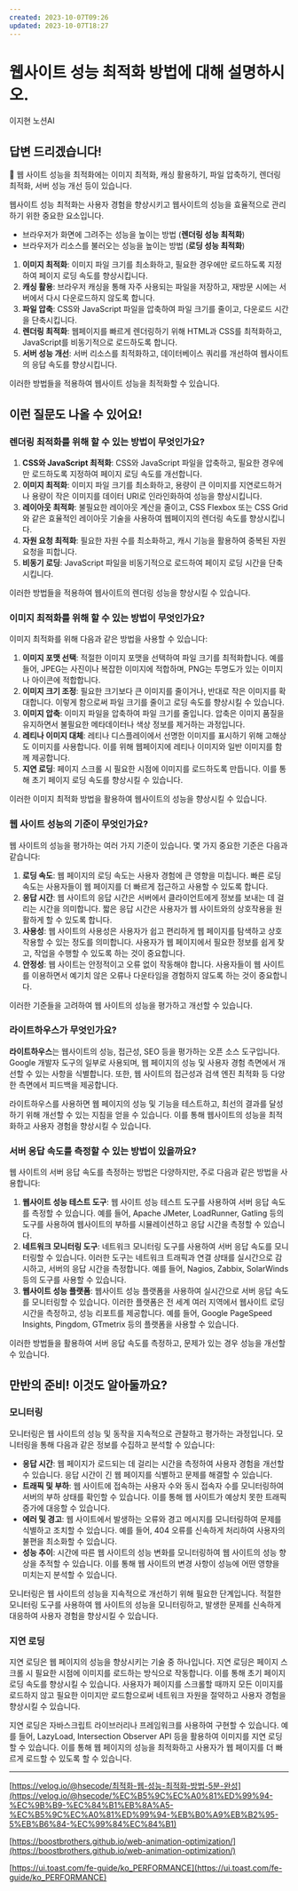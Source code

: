 ```yaml
---
created: 2023-10-07T09:26
updated: 2023-10-07T18:27
---
```

# 웹사이트 성능 최적화 방법에 대해 설명하시오.

이지현 노션AI

## **답변 드리겠습니다!**

<aside>
📌 웹 사이트 성능을 최적화에는 이미지 최적화, 캐싱 활용하기, 파일 압축하기, 렌더링 최적화, 서버 성능 개선 등이 있습니다.

</aside>

웹사이트 성능 최적화는 사용자 경험을 향상시키고 웹사이트의 성능을 효율적으로 관리하기 위한 중요한 요소입니다. 

- 브라우저가 화면에 그려주는 성능을 높이는 방법 (**렌더링 성능 최적화**)
- 브라우저가 리소스를 불러오는 성능을 높이는 방법 (**로딩 성능 최적화**)
1. **이미지 최적화**: 이미지 파일 크기를 최소화하고, 필요한 경우에만 로드하도록 지정하여 페이지 로딩 속도를 향상시킵니다.
2. **캐싱 활용**: 브라우저 캐싱을 통해 자주 사용되는 파일을 저장하고, 재방문 시에는 서버에서 다시 다운로드하지 않도록 합니다.
3. **파일 압축**: CSS와 JavaScript 파일을 압축하여 파일 크기를 줄이고, 다운로드 시간을 단축시킵니다.
4. **렌더링 최적화**: 웹페이지를 빠르게 렌더링하기 위해 HTML과 CSS를 최적화하고, JavaScript를 비동기적으로 로드하도록 합니다.
5. **서버 성능 개선**: 서버 리소스를 최적화하고, 데이터베이스 쿼리를 개선하여 웹사이트의 응답 속도를 향상시킵니다.

이러한 방법들을 적용하여 웹사이트 성능을 최적화할 수 있습니다.

## **이런 질문도 나올 수 있어요!**

### 렌더링 최적화를 위해 할 수 있는 방법이 무엇인가요?

1. **CSS와 JavaScript 최적화**: CSS와 JavaScript 파일을 압축하고, 필요한 경우에만 로드하도록 지정하여 페이지 로딩 속도를 개선합니다.
2. **이미지 최적화**: 이미지 파일 크기를 최소화하고, 용량이 큰 이미지를 지연로드하거나 용량이 작은 이미지를 데이터 URI로 인라인화하여 성능을 향상시킵니다.
3. **레이아웃 최적화**: 불필요한 레이아웃 계산을 줄이고, CSS Flexbox 또는 CSS Grid와 같은 효율적인 레이아웃 기술을 사용하여 웹페이지의 렌더링 속도를 향상시킵니다.
4. **자원 요청 최적화**: 필요한 자원 수를 최소화하고, 캐시 기능을 활용하여 중복된 자원 요청을 피합니다.
5. **비동기 로딩**: JavaScript 파일을 비동기적으로 로드하여 페이지 로딩 시간을 단축시킵니다.

이러한 방법들을 적용하여 웹사이트의 렌더링 성능을 향상시킬 수 있습니다.

### 이미지 최적화를 위해 할 수 있는 방법이 무엇인가요?

이미지 최적화를 위해 다음과 같은 방법을 사용할 수 있습니다:

1. **이미지 포맷 선택**: 적절한 이미지 포맷을 선택하여 파일 크기를 최적화합니다. 예를 들어, JPEG는 사진이나 복잡한 이미지에 적합하며, PNG는 투명도가 있는 이미지나 아이콘에 적합합니다.
2. **이미지 크기 조정**: 필요한 크기보다 큰 이미지를 줄이거나, 반대로 작은 이미지를 확대합니다. 이렇게 함으로써 파일 크기를 줄이고 로딩 속도를 향상시킬 수 있습니다.
3. **이미지 압축**: 이미지 파일을 압축하여 파일 크기를 줄입니다. 압축은 이미지 품질을 유지하면서 불필요한 메타데이터나 색상 정보를 제거하는 과정입니다.
4. **레티나 이미지 대체**: 레티나 디스플레이에서 선명한 이미지를 표시하기 위해 고해상도 이미지를 사용합니다. 이를 위해 웹페이지에 레티나 이미지와 일반 이미지를 함께 제공합니다.
5. **지연 로딩**: 페이지 스크롤 시 필요한 시점에 이미지를 로드하도록 만듭니다. 이를 통해 초기 페이지 로딩 속도를 향상시킬 수 있습니다.

이러한 이미지 최적화 방법을 활용하여 웹사이트의 성능을 향상시킬 수 있습니다.

### 웹 사이트 성능의 기준이 무엇인가요?

웹 사이트의 성능을 평가하는 여러 가지 기준이 있습니다. 몇 가지 중요한 기준은 다음과 같습니다:

1. **로딩 속도**: 웹 페이지의 로딩 속도는 사용자 경험에 큰 영향을 미칩니다. 빠른 로딩 속도는 사용자들이 웹 페이지를 더 빠르게 접근하고 사용할 수 있도록 합니다.
2. **응답 시간**: 웹 사이트의 응답 시간은 서버에서 클라이언트에게 정보를 보내는 데 걸리는 시간을 의미합니다. 짧은 응답 시간은 사용자가 웹 사이트와의 상호작용을 원활하게 할 수 있도록 합니다.
3. **사용성**: 웹 사이트의 사용성은 사용자가 쉽고 편리하게 웹 페이지를 탐색하고 상호작용할 수 있는 정도를 의미합니다. 사용자가 웹 페이지에서 필요한 정보를 쉽게 찾고, 작업을 수행할 수 있도록 하는 것이 중요합니다.
4. **안정성**: 웹 사이트는 안정적이고 오류 없이 작동해야 합니다. 사용자들이 웹 사이트를 이용하면서 예기치 않은 오류나 다운타임을 경험하지 않도록 하는 것이 중요합니다.

이러한 기준들을 고려하여 웹 사이트의 성능을 평가하고 개선할 수 있습니다.

### 라이트하우스가 무엇인가요?

**라이트하우스**는 웹사이트의 성능, 접근성, SEO 등을 평가하는 오픈 소스 도구입니다. Google 개발자 도구의 일부로 사용되며, 웹 페이지의 성능 및 사용자 경험 측면에서 개선할 수 있는 사항을 식별합니다. 또한, 웹 사이트의 접근성과 검색 엔진 최적화 등 다양한 측면에서 피드백을 제공합니다.

라이트하우스를 사용하면 웹 페이지의 성능 및 기능을 테스트하고, 최선의 결과를 달성하기 위해 개선할 수 있는 지침을 얻을 수 있습니다. 이를 통해 웹사이트의 성능을 최적화하고 사용자 경험을 향상시킬 수 있습니다.

### 서버 응답 속도를 측정할 수 있는 방법이 있을까요?

웹 사이트의 서버 응답 속도를 측정하는 방법은 다양하지만, 주로 다음과 같은 방법을 사용합니다:

1. **웹사이트 성능 테스트 도구**: 웹 사이트 성능 테스트 도구를 사용하여 서버 응답 속도를 측정할 수 있습니다. 예를 들어, Apache JMeter, LoadRunner, Gatling 등의 도구를 사용하여 웹사이트의 부하를 시뮬레이션하고 응답 시간을 측정할 수 있습니다.
2. **네트워크 모니터링 도구**: 네트워크 모니터링 도구를 사용하여 서버 응답 속도를 모니터링할 수 있습니다. 이러한 도구는 네트워크 트래픽과 연결 상태를 실시간으로 감시하고, 서버의 응답 시간을 측정합니다. 예를 들어, Nagios, Zabbix, SolarWinds 등의 도구를 사용할 수 있습니다.
3. **웹사이트 성능 플랫폼**: 웹사이트 성능 플랫폼을 사용하여 실시간으로 서버 응답 속도를 모니터링할 수 있습니다. 이러한 플랫폼은 전 세계 여러 지역에서 웹사이트 로딩 시간을 측정하고, 성능 리포트를 제공합니다. 예를 들어, Google PageSpeed Insights, Pingdom, GTmetrix 등의 플랫폼을 사용할 수 있습니다.

이러한 방법들을 활용하여 서버 응답 속도를 측정하고, 문제가 있는 경우 성능을 개선할 수 있습니다.

## **만반의 준비! 이것도 알아둘까요?**

### 모니터링

모니터링은 웹 사이트의 성능 및 동작을 지속적으로 관찰하고 평가하는 과정입니다. 모니터링을 통해 다음과 같은 정보를 수집하고 분석할 수 있습니다:

- **응답 시간**: 웹 페이지가 로드되는 데 걸리는 시간을 측정하여 사용자 경험을 개선할 수 있습니다. 응답 시간이 긴 웹 페이지를 식별하고 문제를 해결할 수 있습니다.
- **트래픽 및 부하**: 웹 사이트에 접속하는 사용자 수와 동시 접속자 수를 모니터링하여 서버의 부하 상태를 확인할 수 있습니다. 이를 통해 웹 사이트가 예상치 못한 트래픽 증가에 대응할 수 있습니다.
- **에러 및 경고**: 웹 사이트에서 발생하는 오류와 경고 메시지를 모니터링하여 문제를 식별하고 조치할 수 있습니다. 예를 들어, 404 오류를 신속하게 처리하여 사용자의 불편을 최소화할 수 있습니다.
- **성능 추이**: 시간에 따른 웹 사이트의 성능 변화를 모니터링하여 웹 사이트의 성능 향상을 추적할 수 있습니다. 이를 통해 웹 사이트의 변경 사항이 성능에 어떤 영향을 미치는지 분석할 수 있습니다.

모니터링은 웹 사이트의 성능을 지속적으로 개선하기 위해 필요한 단계입니다. 적절한 모니터링 도구를 사용하여 웹 사이트의 성능을 모니터링하고, 발생한 문제를 신속하게 대응하여 사용자 경험을 향상시킬 수 있습니다.

### 지연 로딩

지연 로딩은 웹 페이지의 성능을 향상시키는 기술 중 하나입니다. 지연 로딩은 페이지 스크롤 시 필요한 시점에 이미지를 로드하는 방식으로 작동합니다. 이를 통해 초기 페이지 로딩 속도를 향상시킬 수 있습니다. 사용자가 페이지를 스크롤할 때까지 모든 이미지를 로드하지 않고 필요한 이미지만 로드함으로써 네트워크 자원을 절약하고 사용자 경험을 향상시킬 수 있습니다.

지연 로딩은 자바스크립트 라이브러리나 프레임워크를 사용하여 구현할 수 있습니다. 예를 들어, LazyLoad, Intersection Observer API 등을 활용하여 이미지를 지연 로딩할 수 있습니다. 이를 통해 웹 페이지의 성능을 최적화하고 사용자가 웹 페이지를 더 빠르게 로드할 수 있도록 할 수 있습니다.

---

[https://velog.io/@hsecode/최적화-웹-성능-최적화-방법-5분-완성](https://velog.io/@hsecode/%EC%B5%9C%EC%A0%81%ED%99%94-%EC%9B%B9-%EC%84%B1%EB%8A%A5-%EC%B5%9C%EC%A0%81%ED%99%94-%EB%B0%A9%EB%B2%95-5%EB%B6%84-%EC%99%84%EC%84%B1)

[https://boostbrothers.github.io/web-animation-optimization/](https://boostbrothers.github.io/web-animation-optimization/)

[https://ui.toast.com/fe-guide/ko_PERFORMANCE](https://ui.toast.com/fe-guide/ko_PERFORMANCE)